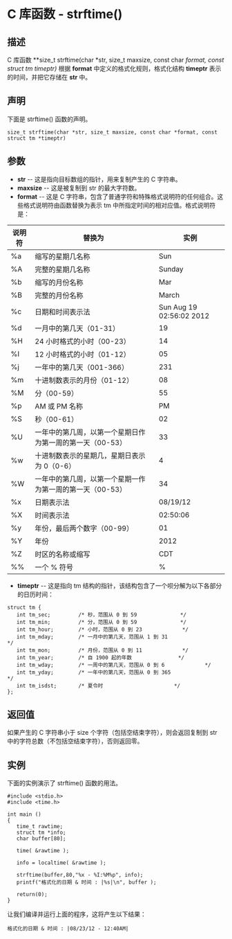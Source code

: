 
# C 库函数 - strftime()



## 描述

C 库函数 **size_t strftime(char *str, size_t maxsize, const char *format, const struct tm *timeptr)** 根据 **format** 中定义的格式化规则，格式化结构 **timeptr** 表示的时间，并把它存储在 **str** 中。

## 声明

下面是 strftime() 函数的声明。

```
size_t strftime(char *str, size_t maxsize, const char *format, const struct tm *timeptr)

```

## 参数

*   **str** -- 这是指向目标数组的指针，用来复制产生的 C 字符串。
*   **maxsize** -- 这是被复制到 str 的最大字符数。
*   **format** -- 这是 C 字符串，包含了普通字符和特殊格式说明符的任何组合。这些格式说明符由函数替换为表示 tm 中所指定时间的相对应值。格式说明符是：

| 说明符 | 替换为 | 实例 |
| --- | --- | --- |
| %a | 缩写的星期几名称 | Sun |
| %A | 完整的星期几名称 | Sunday |
| %b | 缩写的月份名称 | Mar |
| %B | 完整的月份名称 | March |
| %c | 日期和时间表示法 | Sun Aug 19 02:56:02 2012 |
| %d | 一月中的第几天（01-31） | 19 |
| %H | 24 小时格式的小时（00-23） | 14 |
| %I | 12 小时格式的小时（01-12） | 05 |
| %j | 一年中的第几天（001-366） | 231 |
| %m | 十进制数表示的月份（01-12） | 08 |
| %M | 分（00-59） | 55 |
| %p | AM 或 PM 名称 | PM |
| %S | 秒（00-61） | 02 |
| %U | 一年中的第几周，以第一个星期日作为第一周的第一天（00-53） | 33 |
| %w | 十进制数表示的星期几，星期日表示为 0（0-6） | 4 |
| %W | 一年中的第几周，以第一个星期一作为第一周的第一天（00-53） | 34 |
| %x | 日期表示法 | 08/19/12 |
| %X | 时间表示法 | 02:50:06 |
| %y | 年份，最后两个数字（00-99） | 01 |
| %Y | 年份 | 2012 |
| %Z | 时区的名称或缩写 | CDT |
| %% | 一个 % 符号 | % |

*   **timeptr** -- 这是指向 tm 结构的指针，该结构包含了一个呗分解为以下各部分的日历时间：

```
struct tm {
   int tm_sec;         /* 秒，范围从 0 到 59				*/
   int tm_min;         /* 分，范围从 0 到 59				*/
   int tm_hour;        /* 小时，范围从 0 到 23				*/
   int tm_mday;        /* 一月中的第几天，范围从 1 到 31	                */
   int tm_mon;         /* 月份，范围从 0 到 11				*/
   int tm_year;        /* 自 1900 起的年数				*/
   int tm_wday;        /* 一周中的第几天，范围从 0 到 6		        */
   int tm_yday;        /* 一年中的第几天，范围从 0 到 365	                */
   int tm_isdst;       /* 夏令时						*/
};

```

## 返回值

如果产生的 C 字符串小于 size 个字符（包括空结束字符），则会返回复制到 str 中的字符总数（不包括空结束字符），否则返回零。

## 实例

下面的实例演示了 strftime() 函数的用法。

```
#include <stdio.h>
#include <time.h>

int main ()
{
   time_t rawtime;
   struct tm *info;
   char buffer[80];

   time( &rawtime );

   info = localtime( &rawtime );

   strftime(buffer,80,"%x - %I:%M%p", info);
   printf("格式化的日期 & 时间 : |%s|\n", buffer );

   return(0);
}

```

让我们编译并运行上面的程序，这将产生以下结果：

```
格式化的日期 & 时间 : |08/23/12 - 12:40AM|

```




